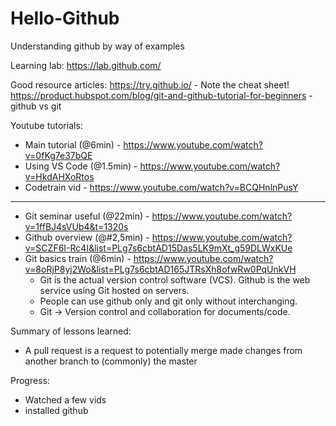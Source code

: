 # Hello-Github
Understanding github by way of examples

Learning lab:
https://lab.github.com/

Good resource articles:
https://try.github.io/ - Note the cheat sheet!
https://product.hubspot.com/blog/git-and-github-tutorial-for-beginners - github vs git

Youtube tutorials:
* Main tutorial (@6min) - https://www.youtube.com/watch?v=0fKg7e37bQE
* Using VS Code (@1.5min) - https://www.youtube.com/watch?v=HkdAHXoRtos
* Codetrain vid - https://www.youtube.com/watch?v=BCQHnlnPusY
----------
* Git seminar useful (@22min) - https://www.youtube.com/watch?v=1ffBJ4sVUb4&t=1320s
* Github overview (@#2,5min) - https://www.youtube.com/watch?v=SCZF6I-Rc4I&list=PLg7s6cbtAD15Das5LK9mXt_g59DLWxKUe
* Git basics train (@6min) - https://www.youtube.com/watch?v=8oRjP8yj2Wo&list=PLg7s6cbtAD165JTRsXh8ofwRw0PqUnkVH
   * Git is the actual version control software (VCS). Github is the web service using Git hosted on servers.
   * People can use github only and git only without interchanging.
   * Git -> Version control and collaboration for documents/code.


Summary of lessons learned:
- A pull request is a request to potentially merge made changes from another branch to (commonly) the master

Progress:
- Watched a few vids
- installed github
